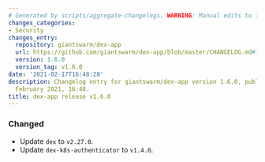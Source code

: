 ```yaml
---
# Generated by scripts/aggregate-changelogs. WARNING: Manual edits to this files will be overwritten.
changes_categories:
- Security
changes_entry:
  repository: giantswarm/dex-app
  url: https://github.com/giantswarm/dex-app/blob/master/CHANGELOG.md#160---2021-02-17
  version: 1.6.0
  version_tag: v1.6.0
date: '2021-02-17T16:48:28'
description: Changelog entry for giantswarm/dex-app version 1.6.0, published on 17
  February 2021, 16:48.
title: dex-app release v1.6.0
---
```


### Changed
- Update `dex` to `v2.27.0`.
- Update `dex-k8s-authenticator` to `v1.4.0`.
